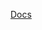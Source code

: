 [Docs](https://docs.google.com/document/d/16hISe2ILzIdx0FMd-j7uXMeA3aibq6P6E15K4NEcGM4/edit?usp=sharing)
